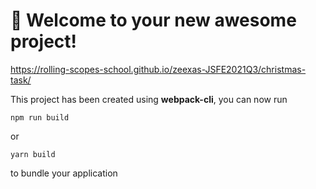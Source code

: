 # 🚀 Welcome to your new awesome project!

https://rolling-scopes-school.github.io/zeexas-JSFE2021Q3/christmas-task/

This project has been created using **webpack-cli**, you can now run

```
npm run build
```

or

```
yarn build
```

to bundle your application
